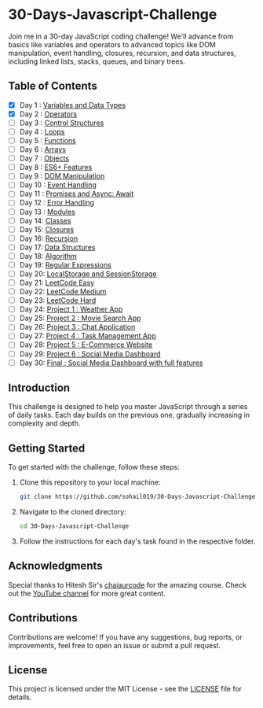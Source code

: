 # 30-Days-Javascript-Challenge
Join me in a 30-day JavaScript coding challenge! We'll advance from basics like variables and operators to advanced topics like DOM manipulation, event handling, closures, recursion, and data structures, including linked lists, stacks, queues, and binary trees.

## Table of Contents

- [x] Day 1 : [Variables and Data Types](https://github.com/sohail019/30-Days-Javascript-Challenge/tree/main/01%20-%20Day%201%20%3A%20Variables%20and%20Data%20Types)
- [x] Day 2 : [Operators](https://github.com/sohail019/30-Days-Javascript-Challenge/tree/main/02%20-%20Day%202%3A%20Operators)
- [ ] Day 3 : [Control Structures]()
- [ ] Day 4 : [Loops]()
- [ ] Day 5 : [Functions]()
- [ ] Day 6 : [Arrays]()
- [ ] Day 7 : [Objects]()
- [ ] Day 8 : [ES6+ Features]()
- [ ] Day 9 : [DOM Manipulation]()
- [ ] Day 10 : [Event Handling]()
- [ ] Day 11 : [Promises and Async: Await]()
- [ ] Day 12 : [Error Handling]()
- [ ] Day 13 : [Modules]()
- [ ] Day 14: [Classes]()
- [ ] Day 15: [Closures]()
- [ ] Day 16: [Recursion]()
- [ ] Day 17: [Data Structures]()
- [ ] Day 18: [Algorithm]()
- [ ] Day 19: [Regular Expressions]()
- [ ] Day 20: [LocalStorage and SessionStorage]()
- [ ] Day 21: [LeetCode Easy]()
- [ ] Day 22: [LeetCode Medium]()
- [ ] Day 23: [LeetCode Hard]()
- [ ] Day 24: [Project 1 : Weather App]()
- [ ] Day 25: [Project 2 : Movie Search App]()
- [ ] Day 26: [Project 3 : Chat Application]()
- [ ] Day 27: [Project 4 : Task Management App]()
- [ ] Day 28: [Project 5 : E-Commerce Website]()
- [ ] Day 29: [Project 6 : Social Media Dashboard]()
- [ ] Day 30: [Final : Social Media Dashboard with full features]()

## Introduction

This challenge is designed to help you master JavaScript through a series of daily tasks. Each day builds on the previous one, gradually increasing in complexity and depth.

## Getting Started

To get started with the challenge, follow these steps:

1. Clone this repository to your local machine:
   ```bash
   git clone https://github.com/sohail019/30-Days-Javascript-Challenge.git
   ```
2. Navigate to the cloned directory:
   ```bash
   cd 30-Days-Javascript-Challenge
   ```
3. Follow the instructions for each day's task found in the respective folder.

## Acknowledgments

Special thanks to Hitesh Sir's [chaiaurcode](https://courses.chaicode.com/learn/30-days-of-Javascript-challenge)  for the amazing course. Check out the [YouTube channel](https://www.youtube.com/@chaiaurcode) for more great content.

## Contributions

Contributions are welcome! If you have any suggestions, bug reports, or improvements, feel free to open an issue or submit a pull request.

## License

This project is licensed under the MIT License - see the [LICENSE](LICENSE) file for details.
